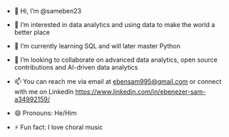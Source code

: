 - 👋 Hi, I’m @sameben23
- 👀 I’m interested in data analytics and using data to make the world a better place
- 🌱 I’m currently learning SQL and will later master Python
- 💞️ I’m looking to collaborate on advanced data analytics, open source contributions and AI-driven data analytics
- 📫 You can reach me via email at ebensam995@gmail.com or connect with me on LinkedIn https://www.linkedin.com/in/ebenezer-sam-a34992159/

- 😄 Pronouns: He/Him
- ⚡ Fun fact: I love choral music

<!---
sameben23/sameben23 is a ✨ special ✨ repository because its `README.md` (this file) appears on your GitHub profile.
You can click the Preview link to take a look at your changes.
--->
